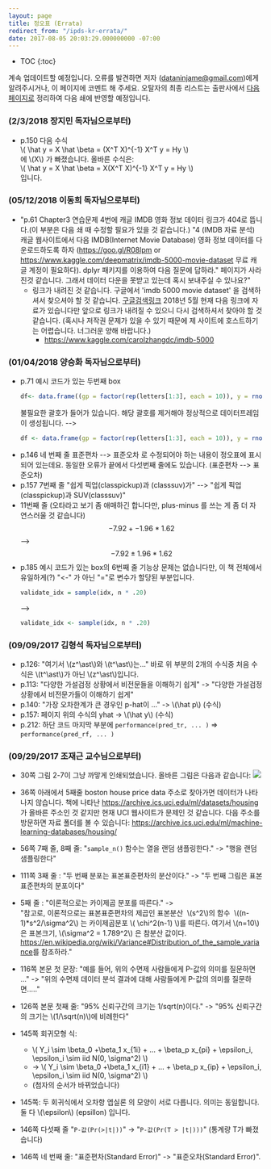 ```yaml
---
layout: page
title: 정오표 (Errata)
redirect_from: "/ipds-kr-errata/"
date: 2017-08-05 20:03:29.000000000 -07:00
---
```

- TOC
{:toc}

계속 업데이트할 예정입니다. 오류를 발견하면 저자 (dataninjame@gmail.com)에게 알려주시거나, 이 페이지에 코멘트 해 주세요. 오탈자의 최종 리스트는 출판사에서 <a href="http://jpub.tistory.com/726">다음 페이지로</a> 정리하여 다음 쇄에 반영할 예정입니다.

### (2/3/2018 장지민 독자님으로부터)

- p.150 다음 수식  
        \\( \hat y = X \hat \beta =  (X^T X)^{-1} X^T y = Hy \\)  
    에 \\(X\\) 가 빠졌습니다.
    올바른 수식은:  
        \\( \hat y = X \hat \beta =  X(X^T X)^{-1} X^T y = Hy \\)  
    입니다.

### (05/12/2018 이동희 독자님으로부터)
- "p.61 Chapter3 연습문제 4번에 캐글 IMDB 영화 정보 데이터 링크가 404로 뜹니다.(이 부분은 다음 쇄 때 수정할 필요가 있을 것 같습니다.)
    "4 (IMDB 자료 분석)
    캐글 웹사이트에서 다음 IMDB(Internet Movie Database) 영화 정보 데이터를 다운로드하도록 하자
    (<https://goo.gl/R08lpm> or <https://www.kaggle.com/deepmatrix/imdb-5000-movie-dataset> 무료 캐글 계정이 필요하다). 
    dplyr 패키지를 이용하여 다음 질문에 답하라." 
    페이지가 사라진것 같습니다. 그래서 데이터 다운을 못받고 있는데 혹시 보내주실 수 있나요?"
    - 링크가 내려진 것 같습니다. 구글에서 'imdb 5000 movie dataset' 을 검색하셔서 찾으셔야 할 것 같습니다.
        [구글검색링크](https://www.google.com/search?q=imdb+5000+movie+dataset&oq=imdb+5000+movie+dataset&aqs=chrome..69i57j69i60l2j69i64.11014j0j1&sourceid=chrome&ie=UTF-8)
        2018년 5월 현재 다음 링크에 자료가 있습니다만 앞으로 링크가 내려질 수 있으니 다시 검색하셔서 찾아야 할 것 같습니다.
        (혹시나 저작권 문제가 있을 수 있기 때문에 제 사이트에 호스트하기는 어렵습니다. 너그러운 양해 바랍니다.)
        - <https://www.kaggle.com/carolzhangdc/imdb-5000>




### (01/04/2018 양승화 독자님으로부터)
- p.71   예시 코드가 있는 두번째 box
    ```r
    df<- data.frame((gp = factor(rep(letters[1:3], each = 10)), y = rnorm(30)))
    ```
    불필요한 괄호가 들어가 있습니다.
    해당 괄호를 제거해야 정상적으로 데이터프레임이 생성됩니다.
    -->
    ```r
    df <- data.frame(gp = factor(rep(letters[1:3], each = 10)), y = rnorm(30))
    ```
- p.146
    네 번째 줄 표준편차 --> 표준오차 로 수정되어야 하는 내용이 정오표에 표시되어 있는데요.
    동일한 오류가 끝에서 다섯번째 줄에도 있습니다.  (표준편차 --> 표준오차)
- p.157
    7번째 줄
    "쉽게 픽업(classpickup)과 (classsuv)가"  --> "쉽게 픽업(classpickup)과 SUV(classsuv)"
- 11번째 줄 (오타라고 보기 좀 애매하긴 합니다만, plus-minus 를 쓰는 게 좀 더 자연스러울 것 같습니다)
    $$- 7.92 + - 1.96 * 1.62$$
    -->
    $$- 7.92 \pm 1.96 * 1.62$$
- p.185 
    예시 코드가 있는 box의 6번째 줄
    기능상 문제는 없습니다만, 이 책 전체에서 유일하게(?) "<-" 가 아닌 "="로 변수가 할당된 부분입니다.
    ```r
    validate_idx = sample(idx, n * .20)
    ```
    --> 
    ```r
    validate_idx <- sample(idx, n * .20)
    ```


### (09/09/2017 김형석 독자님으로부터)
- p.126: "여기서 \\(z^\ast\\)와 \\(t^\ast\\)는..." 
    바로 위 부분의 2개의 수식중 처음 수식은 \\(t^\ast\\)가 아닌 \\(z^\ast\\)입니다.
- p.113: "다양한 가설검정 상황에서 비전문들을 이해하기 쉽게" ->  "다양한 가설검정 상황에서 비전문가들이 이해하기 쉽게"
- p.140: "가장 오차한계가 큰 경우인 p-hat이 ..." ->  \\(\hat p\\) (수식)
- p.157: 페이지 위의 수식의 yhat ->  \\(\hat y\\) (수식)
- p.212: 하단 코드 마지막 부분에 
    `performance(pred_tr, ... )` => `performance(pred_rf, ... )`

### (09/29/2017 조재근 교수님으로부터)
- 30쪽 그림 2-7이 그냥 까맣게 인쇄되었습니다. 올바른 그림은 다음과 같습니다:
    <img src="{{ site.baseurl }}/assets/2-7.png" />
- 36쪽 아래에서 5째줄 boston house price data 주소로 찾아가면 데이터가 나타나지 않습니다.
    책에 나타난 <https://archive.ics.uci.edu/ml/datasets/housing>가 올바른 주소인 것 같지만 
    현재 UCI 웹사이트가 문제인 것 같습니다. 다음 주소를 방문하면 자료 폴더를 볼 수 있습니다: 
    <https://archive.ics.uci.edu/ml/machine-learning-databases/housing/>

- 56쪽 7째 줄, 8째 줄: "`sample_n()` 함수는 열을 랜덤 샘플링한다." ->  "행을 랜덤 샘플링한다"

- 111쪽 3째 줄 : "두 번째 분포는 표본표준편차의 분산이다." ->  "두 번째 그림은 표본표준편차의 분포이다"

- 5째 줄 : "이론적으로는 카이제곱 분포를 따른다." ->  
    "참고로, 이론적으로는 표본표준편차의 제곱인 표본분산 
    \\(s^2\\)의 함수  \\((n-1)*s^2/\sigma^2\\) 는 카이제곱분포 
    \\( \chi^2(n-1) \\)를 따른다. 여기서 \\(n=10\\)은 표본크기, 
    \\(\sigma^2 = 1.789^2\\) 은 참분산 값이다. 
    <https://en.wikipedia.org/wiki/Variance#Distribution_of_the_sample_variance>를 참조하라."

- 116쪽 본문 첫 문장: "예를 들어, 위의 수면제 사람들에게 P-값의 의미를 질문하면 ..." ->  "위의 수면제 데이터 분석 결과에 대해 사람들에게 P-값의 의미를 질문하면....."

- 126쪽 본문 첫째 줄: "95% 신뢰구간의 크기는 1/sqrt(n)이다." ->  "95% 신뢰구간의 크기는 \\(1/\sqrt(n)\\)에 비례한다"

- 145쪽 회귀모형 식: 
    - \\( Y_i \sim \beta_0 +\beta_1 x_{1i} + ... + \beta_p x_{pi} + \epsilon_i, \epsilon_i \sim iid N(0, \sigma^2) \\)
    - -> \\( Y_i \sim \beta_0 +\beta_1 x_{i1} + ... + \beta_p x_{ip} + \epsilon_i, \epsilon_i \sim iid N(0, \sigma^2) \\)
    - (첨자의 순서가 바뀌었습니다)

- 145쪽: 두 회귀식에서 오차항 엡실론 의 모양이 서로 다릅니다. 의미는 동일합니다. 둘 다 \\(\epsilon\\) (epsillon) 입니다.

- 146쪽 다섯째 줄 "`P-값(Pr(>|t|))`" 
    -> "`P-값(Pr(T > |t|)))`" (통계량 T가 빠졌습니다)

- 146쪽 네 번째 줄: "표준편차(Standard Error)" -> "표준오차(Standard Error)".

